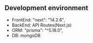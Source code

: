 ## Development environment

- FrontEnd: "next": "14.2.6",
- BackEnd: API Routes(Next.js)
- ORM: "prisma": "^5.18.0",
- DB: mongoDB
